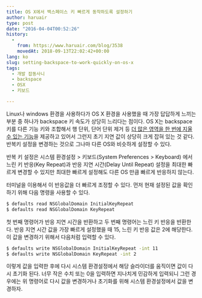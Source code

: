```yaml
---
title: OS X에서 백스페이스 키 빠르게 동작하도록 설정하기
author: haruair
type: post
date: "2016-04-04T00:52:26"
history:
  - 
    from: https://www.haruair.com/blog/3538
    movedAt: 2018-09-13T22:02:42+00:00
lang: ko
slug: setting-backspace-to-work-quickly-on-os-x
tags:
  - 개발 잡동사니
  - backspace
  - OSX
  - 키보드

---
```

Linux나 windows 환경을 사용하다가 OS X 환경을 사용했을 때 가장 답답하게 느끼는 부분 중 하나가 backspace 키 속도가 상당히 느리다는 점이다. OS X는 backspace 키를 다른 기능 키와 조합해서 행 단위, 단어 단위 제거 등 [더 많은 영역을 한 번에 지울 수 있는 기능][1]을 제공하고 있어서 그런지 초기 지연 값이 상당히 크게 잡혀 있는 것 같다. 반복키 설정을 변경하는 것으로 그나마 다른 OS와 비슷하게 설정할 수 있다.

반복 키 설정은 시스템 환경설정 > 키보드(System Preferences > Keyboard) 에서 느린 키 반응(Key Repeat)과 반응 지연 시간(Delay Until Repeat) 설정을 최대한 빠르게 변경할 수 있지만 최대한 빠르게 설정해도 다른 OS 만큼 빠르게 반응하지 않는다.

터미널을 이용해서 이 반응값을 더 빠르게 조정할 수 있다. 먼저 현재 설정된 값을 확인하기 위해 다음 명령을 사용할 수 있다.

```bash
$ defaults read NSGlobalDomain InitialKeyRepeat
$ defaults read NSGlobalDomain KeyRepeat
```

첫 번째 명령어가 반응 지연 시간을 반환하고 두 번째 명령어는 느린 키 반응을 반환한다. 반응 지연 시간 값을 가장 빠르게 설정했을 때 15, 느린 키 반응 값은 2에 해당한다. 이 값을 변경하기 위해서 다음처럼 입력할 수 있다.

```bash
$ defaults write NSGlobalDomain InitialKeyRepeat -int 11
$ defaults write NSGlobalDomain KeyRepeat -int 2
```

이렇게 값을 입력한 후에 다시 시스템 환경설정에서 해당 슬라이더를 움직이면 값이 다시 초기화 된다. 너무 작은 수치 또는 0을 입력하면 지나치게 민감하게 입력되니 그런 경우에는 위 명령어로 다시 값을 변경하거나 초기화를 위해 시스템 환경설정에서 값을 변경하자.

 [1]: http://macnews.tistory.com/1179